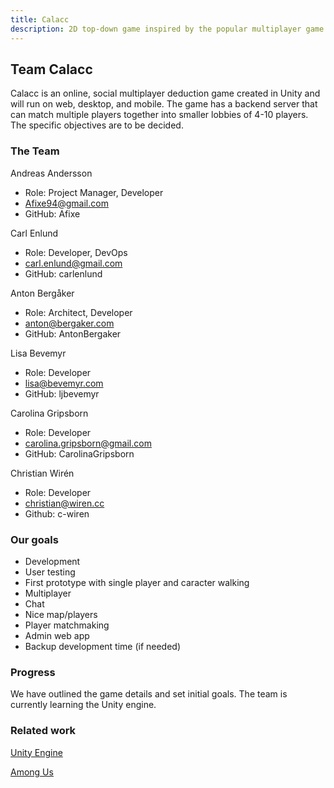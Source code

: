 ```yaml
---
title: Calacc
description: 2D top-down game inspired by the popular multiplayer game Among Us
---
```


## Team Calacc
Calacc is an online, social multiplayer deduction game created in Unity and will run on web, desktop, and mobile. The game has a backend server that can match multiple players together into smaller lobbies of 4-10 players. The specific objectives are to be decided.

### The Team
Andreas Andersson
- Role: Project Manager, Developer
- Afixe94@gmail.com
- GitHub: Afixe

Carl Enlund
- Role: Developer, DevOps
- carl.enlund@gmail.com
- GitHub: carlenlund

Anton Bergåker
- Role: Architect, Developer
- anton@bergaker.com
- GitHub: AntonBergaker
 
Lisa Bevemyr
- Role: Developer
- lisa@bevemyr.com
- GitHub: ljbevemyr

Carolina Gripsborn
- Role: Developer
- carolina.gripsborn@gmail.com 
- GitHub: CarolinaGripsborn

Christian Wirén
- Role: Developer
- christian@wiren.cc
- Github: c-wiren

### Our goals
- Development
- User testing
- First prototype with single player and caracter walking
- Multiplayer
- Chat
- Nice map/players
- Player matchmaking
- Admin web app
- Backup development time (if needed)

### Progress
We have outlined the game details and set initial goals. The team is currently learning the Unity engine.  

### Related work
[Unity Engine](https://unity.com/)

[Among Us](https://en.wikipedia.org/wiki/Among_Us)
